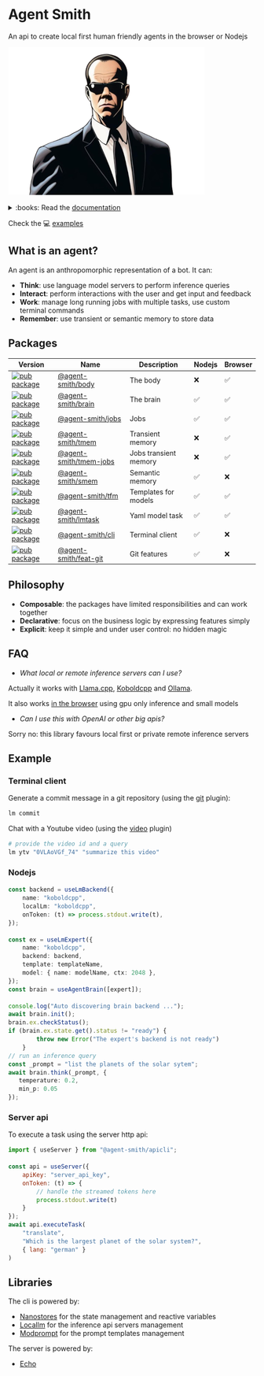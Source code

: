 # Agent Smith

An api to create local first human friendly agents in the browser or Nodejs

![Agent Smith](docsite/public/img/agentsmith.png)

<details>
<summary>:books: Read the <a href="https://synw.github.io/agent-smith">documentation</a></summary>

 - [The body](https://synw.github.io/agent-smith/the_body)
    - [Overview](https://synw.github.io/agent-smith/the_body/overview)
    - [Install](https://synw.github.io/agent-smith/the_body/install)
    - [Basic agent](https://synw.github.io/agent-smith/the_body/basic_agent)
     - [Interactions](https://synw.github.io/agent-smith/the_body/interactions)
        - [Talk](https://synw.github.io/agent-smith/the_body/interactions/talk)
        - [Components](https://synw.github.io/agent-smith/the_body/interactions/components)
        - [Confirm](https://synw.github.io/agent-smith/the_body/interactions/confirm)
 - [The brain](https://synw.github.io/agent-smith/the_brain)
    - [Overview](https://synw.github.io/agent-smith/the_brain/overview)
    - [Install](https://synw.github.io/agent-smith/the_brain/install)
    - [Backends](https://synw.github.io/agent-smith/the_brain/backends)
    - [Experts](https://synw.github.io/agent-smith/the_brain/experts)
    - [Brain](https://synw.github.io/agent-smith/the_brain/brain)
    - [Grammars](https://synw.github.io/agent-smith/the_brain/grammars)
    - [Browser](https://synw.github.io/agent-smith/the_brain/browser)
     - [Templates](https://synw.github.io/agent-smith/the_brain/templates)
        - [Basics](https://synw.github.io/agent-smith/the_brain/templates/basics)
        - [History](https://synw.github.io/agent-smith/the_brain/templates/history)
        - [Few shots](https://synw.github.io/agent-smith/the_brain/templates/few_shots)
 - [Jobs](https://synw.github.io/agent-smith/jobs)
    - [Get started](https://synw.github.io/agent-smith/jobs/get_started)
    - [Create a job](https://synw.github.io/agent-smith/jobs/create_a_job)
    - [Config](https://synw.github.io/agent-smith/jobs/config)
    - [State management](https://synw.github.io/agent-smith/jobs/state_management)
    - [Memory](https://synw.github.io/agent-smith/jobs/memory)
 - [Lm task](https://synw.github.io/agent-smith/lm_task)
    - [Get started](https://synw.github.io/agent-smith/lm_task/get_started)
    - [Specification](https://synw.github.io/agent-smith/lm_task/specification)
    - [Use tasks](https://synw.github.io/agent-smith/lm_task/use_tasks)
    - [Variables](https://synw.github.io/agent-smith/lm_task/variables)
    - [Templates](https://synw.github.io/agent-smith/lm_task/templates)
 - [Transient memory](https://synw.github.io/agent-smith/transient_memory)
    - [Get started](https://synw.github.io/agent-smith/transient_memory/get_started)
    - [Usage](https://synw.github.io/agent-smith/transient_memory/usage)
    - [Api](https://synw.github.io/agent-smith/transient_memory/api)
 - [Semantic memory](https://synw.github.io/agent-smith/semantic_memory)
    - [Get started](https://synw.github.io/agent-smith/semantic_memory/get_started)
    - [Initialize](https://synw.github.io/agent-smith/semantic_memory/initialize)
    - [Write operations](https://synw.github.io/agent-smith/semantic_memory/write_operations)
    - [Read operations](https://synw.github.io/agent-smith/semantic_memory/read_operations)
 - [Terminal client](https://synw.github.io/agent-smith/terminal_client)
    - [Install](https://synw.github.io/agent-smith/terminal_client/install)
    - [Overview](https://synw.github.io/agent-smith/terminal_client/overview)
    - [Config](https://synw.github.io/agent-smith/terminal_client/config)
    - [Tasks](https://synw.github.io/agent-smith/terminal_client/tasks)
    - [Actions](https://synw.github.io/agent-smith/terminal_client/actions)
    - [Workflows](https://synw.github.io/agent-smith/terminal_client/workflows)
    - [Commands](https://synw.github.io/agent-smith/terminal_client/commands)
    - [Options](https://synw.github.io/agent-smith/terminal_client/options)
     - [Plugins](https://synw.github.io/agent-smith/terminal_client/plugins)
        - [Overview](https://synw.github.io/agent-smith/terminal_client/plugins/overview)
        - [Vision](https://synw.github.io/agent-smith/terminal_client/plugins/vision)
         - [Code](https://synw.github.io/agent-smith/terminal_client/plugins/code)
            - [Git](https://synw.github.io/agent-smith/terminal_client/plugins/code/git)
         - [Web](https://synw.github.io/agent-smith/terminal_client/plugins/web)
            - [Video](https://synw.github.io/agent-smith/terminal_client/plugins/web/video)
 - [Server](https://synw.github.io/agent-smith/server)
    - [Get started](https://synw.github.io/agent-smith/server/get_started)
    - [Configuration](https://synw.github.io/agent-smith/server/configuration)
    - [Tasks](https://synw.github.io/agent-smith/server/tasks)
    - [Endpoints](https://synw.github.io/agent-smith/server/endpoints)
 - [Examples](https://synw.github.io/agent-smith/examples)
    - [Data viz](https://synw.github.io/agent-smith/examples/data_viz)

</details>

Check the :computer: [examples](examples)

## What is an agent?

An agent is an anthropomorphic representation of a bot. It can:

- **Think**: use language model servers to perform inference queries
- **Interact**: perform interactions with the user and get input and feedback
- **Work**: manage long running jobs with multiple tasks, use custom terminal commands
- **Remember**: use transient or semantic memory to store data

## Packages

| Version | Name | Description | Nodejs | Browser |
| --- | --- | --- | --- | --- |
| [![pub package](https://img.shields.io/npm/v/@agent-smith/body)](https://www.npmjs.com/package/@agent-smith/body) | [@agent-smith/body](https://github.com/synw/agent-smith/tree/main/packages/body) | The body | :x: | :white_check_mark:
| [![pub package](https://img.shields.io/npm/v/@agent-smith/brain)](https://www.npmjs.com/package/@agent-smith/brain) | [@agent-smith/brain](https://github.com/synw/agent-smith/tree/main/packages/brain) | The brain | :white_check_mark: | :white_check_mark:
| [![pub package](https://img.shields.io/npm/v/@agent-smith/jobs)](https://www.npmjs.com/package/@agent-smith/jobs) | [@agent-smith/jobs](https://github.com/synw/agent-smith/tree/main/packages/jobs) | Jobs | :white_check_mark: | :white_check_mark:
| [![pub package](https://img.shields.io/npm/v/@agent-smith/tmem)](https://www.npmjs.com/package/@agent-smith/tmem) | [@agent-smith/tmem](https://github.com/synw/agent-smith/tree/main/packages/tmem) | Transient memory | :x: | :white_check_mark:
| [![pub package](https://img.shields.io/npm/v/@agent-smith/tmem-jobs)](https://www.npmjs.com/package/@agent-smith/tmem-jobs) | [@agent-smith/tmem-jobs](https://github.com/synw/agent-smith/tree/main/packages/tmem-jobs) | Jobs transient memory | :x: | :white_check_mark:
| [![pub package](https://img.shields.io/npm/v/@agent-smith/smem)](https://www.npmjs.com/package/@agent-smith/smem) | [@agent-smith/smem](https://github.com/synw/agent-smith/tree/main/packages/smem) | Semantic memory | :white_check_mark: | :x:
| [![pub package](https://img.shields.io/npm/v/@agent-smith/tfm)](https://www.npmjs.com/package/@agent-smith/tfm) | [@agent-smith/tfm](https://github.com/synw/agent-smith/tree/main/packages/tfm) | Templates for models | :white_check_mark: | :white_check_mark:
| [![pub package](https://img.shields.io/npm/v/@agent-smith/lmtask)](https://www.npmjs.com/package/@agent-smith/lmtask) | [@agent-smith/lmtask](https://github.com/synw/agent-smith/tree/main/packages/lmtask) | Yaml model task | :white_check_mark: | :white_check_mark:
| [![pub package](https://img.shields.io/npm/v/@agent-smith/cli)](https://www.npmjs.com/package/@agent-smith/cli) | [@agent-smith/cli](https://github.com/synw/agent-smith/tree/main/packages/cli) | Terminal client | :white_check_mark: | :x:
| [![pub package](https://img.shields.io/npm/v/@agent-smith/feat-git)](https://www.npmjs.com/package/@agent-smith/feat-git) | [@agent-smith/feat-git](https://github.com/synw/agent-smith/tree/main/packages/features/git) | Git features | :white_check_mark: | :x:

## Philosophy

- **Composable**: the packages have limited responsibilities and can work together
- **Declarative**: focus on the business logic by expressing features simply
- **Explicit**: keep it simple and under user control: no hidden magic

## FAQ

- *What local or remote inference servers can I use?*

Actually it works with [Llama.cpp](https://github.com/ggerganov/llama.cpp/tree/master/examples/server),
[Koboldcpp](https://github.com/LostRuins/koboldcpp) and [Ollama](https://github.com/ollama/ollama).

It also works [in the browser](https://synw.github.io/agent-smith/the_brain/browser) using gpu only inference and small models

- *Can I use this with OpenAI or other big apis?*

Sorry no: this library favours local first or private remote inference servers

## Example

### Terminal client

Generate a commit message in a git repository (using the [git](https://synw.github.io/agent-smith/terminal_client/plugins/code/git) plugin):

```bash
lm commit
```

Chat with a Youtube video (using the [video](https://synw.github.io/agent-smith/terminal_client/plugins/web/video) plugin)

```bash
# provide the video id and a query
lm ytv "0VLAoVGf_74" "summarize this video"
```

### Nodejs

```ts
const backend = useLmBackend({
    name: "koboldcpp",
    localLm: "koboldcpp",
    onToken: (t) => process.stdout.write(t),
});

const ex = useLmExpert({
    name: "koboldcpp",
    backend: backend,
    template: templateName,
    model: { name: modelName, ctx: 2048 },
});
const brain = useAgentBrain([expert]);

console.log("Auto discovering brain backend ...");
await brain.init();
brain.ex.checkStatus();
if (brain.ex.state.get().status != "ready") {
        throw new Error("The expert's backend is not ready")
    }
// run an inference query
const _prompt = "list the planets of the solar sytem";
await brain.think(_prompt, { 
   temperature: 0.2, 
   min_p: 0.05 
});
```

### Server api

To execute a task using the server http api:

```js
import { useServer } from "@agent-smith/apicli";

const api = useServer({
    apiKey: "server_api_key",
    onToken: (t) => {
        // handle the streamed tokens here
        process.stdout.write(t)
    }
});
await api.executeTask(
    "translate", 
    "Which is the largest planet of the solar system?", 
    { lang: "german" }
)
```

## Libraries

The cli is powered by:

- [Nanostores](https://github.com/nanostores/nanostores) for the state management and reactive variables
- [Locallm](https://github.com/synw/locallm) for the inference api servers management
- [Modprompt](https://github.com/synw/modprompt) for the prompt templates management

The server is powered by:

- [Echo](https://github.com/labstack/echo)
